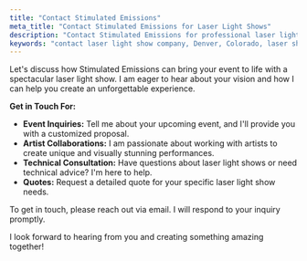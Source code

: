 ```yaml
---
title: "Contact Stimulated Emissions"
meta_title: "Contact Stimulated Emissions for Laser Light Shows"
description: "Contact Stimulated Emissions for professional laser light show services in Denver, CO. Get in touch for inquiries about event lighting, design, and artist collaborations."
keywords: "contact laser light show company, Denver, Colorado, laser show services, event lighting, laser light design, artist collaboration, get a quote, laser light show inquiry"
---
```


Let's discuss how Stimulated Emissions can bring your event to life with a spectacular laser light show. I am eager to hear about your vision and how I can help you create an unforgettable experience.

**Get in Touch For:**

* **Event Inquiries:** Tell me about your upcoming event, and I'll provide you with a customized proposal.
* **Artist Collaborations:** I am passionate about working with artists to create unique and visually stunning performances.
* **Technical Consultation:** Have questions about laser light shows or need technical advice? I'm here to help.
* **Quotes:** Request a detailed quote for your specific laser light show needs.

To get in touch, please reach out via email. I will respond to your inquiry promptly.

<!--- *[Contact Form would go here - Hugo form implementation or link to external form]* --->

I look forward to hearing from you and creating something amazing together!